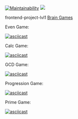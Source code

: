 [![Maintainability](https://api.codeclimate.com/v1/badges/a99a88d28ad37a79dbf6/maintainability)](https://codeclimate.com/github/codeclimate/codeclimate/maintainability)
![](https://github.com/axrn/frontend-project-lvl1/workflows/lint-frontend-project-lvl1/badge.svg)

frontend-project-lvl1 [Brain Games](https://ru.hexlet.io/professions/frontend/projects/44)

Even Game:

[![asciicast](https://asciinema.org/a/SkTO4im532l6UnYzYO3OkZojU.svg)](https://asciinema.org/a/SkTO4im532l6UnYzYO3OkZojU)

Calc Game:

[![asciicast](https://asciinema.org/a/pTixyCMLTqox7Hha6AbXrOuws.svg)](https://asciinema.org/a/pTixyCMLTqox7Hha6AbXrOuws)

GCD Game:

[![asciicast](https://asciinema.org/a/p8hXxvC2nRq5TmK6BJOtlZKdD.svg)](https://asciinema.org/a/p8hXxvC2nRq5TmK6BJOtlZKdD)

Progression Game:

[![asciicast](https://asciinema.org/a/uIywswBtKdCNnyaZoM7YNGJbe.svg)](https://asciinema.org/a/uIywswBtKdCNnyaZoM7YNGJbe)

Prime Game:

[![asciicast](https://asciinema.org/a/UHil7jaNzOPcqRJgupqaMRFdi.svg)](https://asciinema.org/a/UHil7jaNzOPcqRJgupqaMRFdi)
